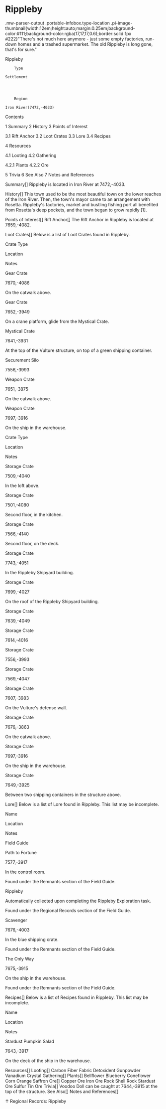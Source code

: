 # Rippleby

.mw-parser-output .portable-infobox.type-location .pi-image-thumbnail{width:12em;height:auto;margin:0.25em;background-color:#111;background-color:rgba(17,17,17,0.6);border:solid 1px #222}"There's not much here anymore - just some empty factories, run-down homes and a trashed supermarket. The old Rippleby is long gone, that's for sure."

Rippleby

	

	
		Type
	
	Settlement



	
		Region
	
	Iron River(7472,-4033)




Contents

1 Summary
2 History
3 Points of Interest

3.1 Rift Anchor
3.2 Loot Crates
3.3 Lore
3.4 Recipes


4 Resources

4.1 Looting
4.2 Gathering

4.2.1 Plants
4.2.2 Ore




5 Trivia
6 See Also
7 Notes and References



Summary[]
Rippleby is located in Iron River at 7472,-4033.

History[]
This town used to be the most beautiful town on the lower reaches of the Iron River. Then, the town's mayor came to an arrangement with Rosetta. Rippleby's factories, market and bustling fishing port all benefited from Rosetta's deep pockets, and the town began to grow rapidly &#91;1&#93;.

Points of Interest[]
Rift Anchor[]
The Rift Anchor in Rippleby is located at 7659,-4082.

Loot Crates[]
Below is a list of Loot Crates found in Rippleby.



Crate Type

Location

Notes


Gear Crate

7670,-4086

On the catwalk above.


Gear Crate

7652,-3949

On a crane platform, glide from the Mystical Crate.


Mystical Crate

7641,-3931

At the top of the Vulture structure, on top of a green shipping container.


Securement Silo

7556,-3993




Weapon Crate

7651,-3875

On the catwalk above.


Weapon Crate

7697,-3916

On the ship in the warehouse.






Crate Type

Location

Notes


Storage Crate

7509,-4040

In the loft above.


Storage Crate

7501,-4080

Second floor, in the kitchen.


Storage Crate

7566,-4140

Second floor, on the deck.


Storage Crate

7743,-4051

In the Rippleby Shipyard building.


Storage Crate

7699,-4027

On the roof of the Rippleby Shipyard building.


Storage Crate

7639,-4049




Storage Crate

7614,-4016




Storage Crate

7556,-3993




Storage Crate

7569,-4047




Storage Crate

7607,-3983

On the Vulture's defense wall.


Storage Crate

7676,-3863

On the catwalk above.


Storage Crate

7697,-3916

On the ship in the warehouse.


Storage Crate

7649,-3925

Between two shipping containers in the structure above.


Lore[]
Below is a list of Lore found in Rippleby. This list may be incomplete.



Name

Location

Notes

Field Guide


Path to Fortune

7577,-3917

In the control room.

Found under the Remnants section of the Field Guide.


Rippleby



Automatically collected upon completing the Rippleby Exploration task.

Found under the Regional Records section of the Field Guide.


Scavenger

7676,-4003

In the blue shipping crate.

Found under the Remnants section of the Field Guide.


The Only Way

7675,-3915

On the ship in the warehouse.

Found under the Remnants section of the Field Guide.


Recipes[]
Below is a list of Recipes found in Rippleby. This list may be incomplete.



Name

Location

Notes


Stardust Pumpkin Salad

7643,-3917

On the deck of the ship in the warehouse.


Resources[]
Looting[]
Carbon Fiber Fabric
Detoxident
Gunpowder
Vanadium Crystal
Gathering[]
Plants[]
Bellflower
Blueberry
Coneflower
Corn
Orange
Saffron
Ore[]
Copper Ore
Iron Ore
Rock
Shell Rock
Stardust Ore
Sulfur
Tin Ore
Trivia[]
Voodoo Doll can be caught at 7644,-3915 at the top of the structure.
See Also[]
Notes and References[]

↑ Regional Records: Rippleby
